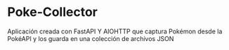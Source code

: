 # Poke-Collector
Aplicación creada con FastAPI Y AIOHTTP que captura Pokémon desde la PokéAPI y los guarda en una colección de archivos JSON
